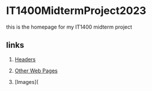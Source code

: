 # IT1400MidtermProject2023
this is the homepage for my IT1400 midterm project

## links
1. [Headers](https://github.com/parth122p/IT1400MidtermProject2023/blob/e2684f14e360ee410c3f50a41d4cff29780ac705/Headers/)

2. [Other Web Pages](https://github.com/parth122p/IT1400MidtermProject2023/blob/1312d7a5fc797c02d94db5c5e1b053932dea4c50/Links%20to%20other%20web%20pages)

3. [Images](
